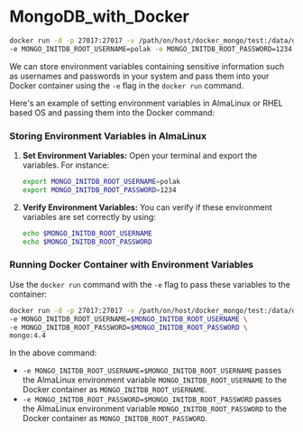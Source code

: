# MongoDB_with_Docker

```bash
docker run -d -p 27017:27017 -v /path/on/host/docker_mongo/test:/data/db --name mongodb \
-e MONGO_INITDB_ROOT_USERNAME=polak -e MONGO_INITDB_ROOT_PASSWORD=1234 mongo:4.4

```

We can store environment variables containing sensitive information such as usernames and passwords in your system and pass them into your Docker container using the `-e` flag in the `docker run` command.

Here's an example of setting environment variables in AlmaLinux or RHEL based OS and passing them into the Docker command:

### Storing Environment Variables in AlmaLinux
1. **Set Environment Variables:**
   Open your terminal and export the variables. For instance:
   ```bash
   export MONGO_INITDB_ROOT_USERNAME=polak
   export MONGO_INITDB_ROOT_PASSWORD=1234
   ```

2. **Verify Environment Variables:**
   You can verify if these environment variables are set correctly by using:
   ```bash
   echo $MONGO_INITDB_ROOT_USERNAME
   echo $MONGO_INITDB_ROOT_PASSWORD
   ```

### Running Docker Container with Environment Variables
Use the `docker run` command with the `-e` flag to pass these variables to the container:

```bash
docker run -d -p 27017:27017 -v /path/on/host/docker_mongo/test:/data/db --name mongodb \
-e MONGO_INITDB_ROOT_USERNAME=$MONGO_INITDB_ROOT_USERNAME \
-e MONGO_INITDB_ROOT_PASSWORD=$MONGO_INITDB_ROOT_PASSWORD \
mongo:4.4
```

In the above command:
- `-e MONGO_INITDB_ROOT_USERNAME=$MONGO_INITDB_ROOT_USERNAME` passes the AlmaLinux environment variable `MONGO_INITDB_ROOT_USERNAME` to the Docker container as `MONGO_INITDB_ROOT_USERNAME`.
- `-e MONGO_INITDB_ROOT_PASSWORD=$MONGO_INITDB_ROOT_PASSWORD` passes the AlmaLinux environment variable `MONGO_INITDB_ROOT_PASSWORD` to the Docker container as `MONGO_INITDB_ROOT_PASSWORD`.
